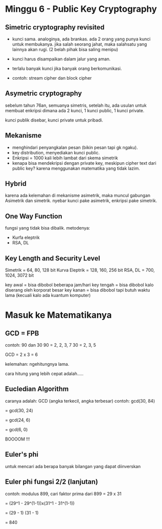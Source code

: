 # Minggu 6 - Public Key Cryptography

## Simetric cryptography revisited
- kunci sama.
  analoginya, ada brankas. ada 2 orang yang punya kunci untuk membukanya. jika salah seorang jahat, maka salahsatu yang lainnya akan rugi. (2 belah pihak bisa saling menipu)
- kunci harus disampaikan dalam jalur yang aman.
- terlalu banyak kunci jika banyak orang berkomunikasi.

- contoh: stream cipher dan block cipher

## Asymetric cryptography
sebelum tahun 76an, semuanya simetris, setelah itu, ada usulan untuk membuat enkripsi dimana ada 2 kunci, 1 kunci public, 1 kunci private.

kunci publik disebar, kunci private untuk pribadi.

## Mekanisme
- menghindari penyangkalan pesan (bikin pesan tapi gk ngaku).
- key distribution, menyediakan kunci public.
- Enkripsi = 1000 kali lebih lambat dari skema simetrik
- kenapa bisa mendekripsi dengan private key, meskipun cipher text dari public key? karena menggunakan matematika yang tidak lazim.

## Hybrid
karena ada kelemahan di mekanisme asimetrik, maka muncul gabungan Asimetrik dan simetrik.
nyebar kunci pake asimetrik, enkripsi pake simetrik.

## One Way Function
fungsi yang tidak bisa dibalik. metodenya:
- Kurfa eleptrik
- RSA, DL

## Key Length and Security Level
Simetrik = 64, 80, 128 bit
Kurva Eleptrik = 128, 160, 256 bit
RSA, DL = 700, 1024, 3072 bit

key awal = bisa dibobol beberapa jam/hari
key tengah = bisa dibobol kalo diserang oleh korporat besar
key kanan = bisa dibobol tapi butuh waktu lama (kecuali kalo ada kuantum komputer)

# Masuk ke Matematikanya
## GCD = FPB
contoh:
90 dan 30
90 = 2, 2, 3, 7
30 = 2, 3, 5

GCD = 2 x 3 = 6

kelemahan: ngehitungnya lama.

cara hitung yang lebih cepat adalah.....

## Eucledian Algorithm
caranya adalah:
GCD (angka terkecil, angka terbesar)
contoh: gcd(30, 84) 

= gcd(30, 24)

= gcd(24, 6)

= gcd(6, 0)

BOOOOM !!!

## Euler's phi
untuk mencari ada berapa banyak bilangan yang dapat diinverskan

## Euler phi fungsi 2/2 (lanjutan)
contoh:
modulus 899, cari faktor prima dari 899 = 29 x 31

= (29^1 - 29^(1-1))x(31^1 - 31^(1-1))

= (29 - 1) (31 - 1)

= 840
